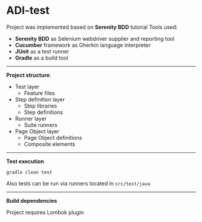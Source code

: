 # ADI-test
Project was implemented based on **Serenity BDD** tutorial
Tools used: 
* **Serenity BDD** as Selenium webdriver supplier and reporting tool
* **Cucumber** framework as Gherkin language interpreter
* **JUnit** as a test runner
* **Gradle** as a build tool

---
**Project structure**:
* Test layer
    * Feature files
* Step definition layer
    * Step libraries
    * Step definitions
* Runner layer
    * Suite runners
* Page Object layer
    * Page Object definitions
    * Composite elements
    
___
**Test execution**

`gradle clean test`

Also tests can be run via runners located in `src/test/java`

---
**Build dependencies**

Project requires Lombok plugin